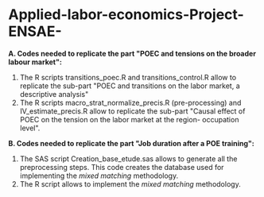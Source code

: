# Applied-labor-economics-Project-ENSAE-

**A. Codes needed to replicate the part "POEC and tensions on the broader labour market":**

1. The R scripts transitions_poec.R and transitions_control.R allow to replicate the sub-part "POEC and transitions on the labor market, a descriptive analysis"
2. The R scripts macro_strat_normalize_precis.R (pre-processing) and IV_estimate_precis.R allow to replicate the sub-part "Causal effect of POEC on the tension on the labor market at the region- occupation level".

**B. Codes needed to replicate the part "Job duration after a POE training":**

1. The SAS script Creation_base_etude.sas allows to generate all the preprocessing steps. This code creates the database used for implementing the *mixed matching* methodology.
2. The R script allows to implement the *mixed matching* methodology.
